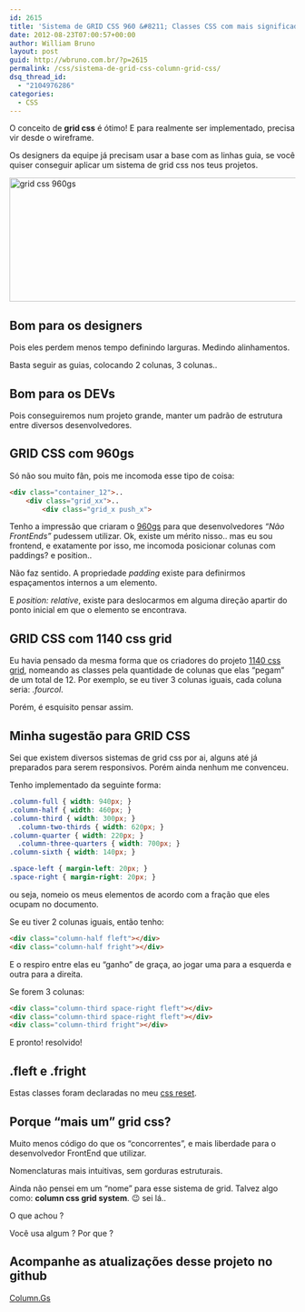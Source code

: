```yaml
---
id: 2615
title: 'Sistema de GRID CSS 960 &#8211; Classes CSS com mais significado'
date: 2012-08-23T07:00:57+00:00
author: William Bruno
layout: post
guid: http://wbruno.com.br/?p=2615
permalink: /css/sistema-de-grid-css-column-grid-css/
dsq_thread_id:
  - "2104976286"
categories:
  - CSS
---
```

O conceito de **grid css** é ótimo! E para realmente ser implementado, precisa vir desde o wireframe.

Os designers da equipe já precisam usar a base com as linhas guia, se você quiser conseguir aplicar um sistema de grid css nos teus projetos.

[<img src="/wp-content/uploads/2012/08/Captura-de-Tela-2012-08-21-às-09.25.19.jpg" alt="grid css 960gs" title="Captura-de-Tela-2012-08-21-às-09.25.19" width="600" height="218" class="aligncenter size-full wp-image-2688" srcset="/wp-content/uploads/2012/08/Captura-de-Tela-2012-08-21-às-09.25.19.jpg 600w, /wp-content/uploads/2012/08/Captura-de-Tela-2012-08-21-às-09.25.19-300x109.jpg 300w" sizes="(max-width: 600px) 100vw, 600px" />](/wp-content/uploads/2012/08/Captura-de-Tela-2012-08-21-às-09.25.19.jpg)

<!--more-->

## Bom para os designers

Pois eles perdem menos tempo definindo larguras. Medindo alinhamentos.

Basta seguir as guias, colocando 2 colunas, 3 colunas..

## Bom para os DEVs

Pois conseguiremos num projeto grande, manter um padrão de estrutura entre diversos desenvolvedores.

## GRID CSS com 960gs

Só não sou muito fãn, pois me incomoda esse tipo de coisa:

``` html
<div class="container_12">..
    <div class="grid_xx">..
        <div class="grid_x push_x">
```

Tenho a impressão que criaram o <a href="http://960.gs/" rel="external" title="Sistema de GRID CSS - 906gs">960gs</a> para que desenvolvedores _&#8220;Não FrontEnds&#8221;_ pudessem utilizar. Ok, existe um mérito nisso.. mas eu sou frontend, e exatamente por isso, me incomoda posicionar colunas com paddings? e position..

Não faz sentido. A propriedade <var>padding</var> existe para definirmos espaçamentos internos a um elemento.

E <var>position: relative</var>, existe para deslocarmos em alguma direção apartir do ponto inicial em que o elemento se encontrava.

## GRID CSS com 1140 css grid

Eu havia pensado da mesma forma que os criadores do projeto <a href="http://cssgrid.net/" rel="extenral">1140 css grid</a>, nomeando as classes pela quantidade de colunas que elas &#8220;pegam&#8221; de um total de 12. Por exemplo, se eu tiver 3 colunas iguais, cada coluna seria: <var>.fourcol</var>.

Porém, é esquisito pensar assim.

## Minha sugestão para GRID CSS

Sei que existem diversos sistemas de grid css por ai, alguns até já preparados para serem responsivos. Porém ainda nenhum me convenceu.

Tenho implementado da seguinte forma:

``` css
.column-full { width: 940px; }
.column-half { width: 460px; }
.column-third { width: 300px; }
  .column-two-thirds { width: 620px; }
.column-quarter { width: 220px; }
  .column-three-quarters { width: 700px; }
.column-sixth { width: 140px; }

.space-left { margin-left: 20px; }
.space-right { margin-right: 20px; }
```

ou seja, nomeio os meus elementos de acordo com a fração que eles ocupam no documento.

Se eu tiver 2 colunas iguais, então tenho:

``` html
<div class="column-half fleft"></div>
<div class="column-half fright"></div>
```
E o respiro entre elas eu &#8220;ganho&#8221; de graça, ao jogar uma para a esquerda e outra para a direita.

Se forem 3 colunas:

``` html
<div class="column-third space-right fleft"></div>
<div class="column-third space-right fleft"></div>
<div class="column-third fright"></div>
```
E pronto! resolvido!

## .fleft e .fright

Estas classes foram declaradas no meu [css reset](http://wbruno.com.br/2012/03/06/meu-css-minimo-comum-todos-os-projetos-desenvolvo/).

## Porque &#8220;mais um&#8221; grid css?

Muito menos código do que os &#8220;concorrentes&#8221;, e mais liberdade para o desenvolvedor FrontEnd que utilizar.

Nomenclaturas mais intuitivas, sem gorduras estruturais.

Ainda não pensei em um &#8220;nome&#8221; para esse sistema de grid. Talvez algo como: **column css grid system**. 😉 sei lá..

O que achou ?

Você usa algum ? Por que ?

## Acompanhe as atualizações desse projeto no github

[Column.Gs](https://github.com/wbruno/column.gs)
